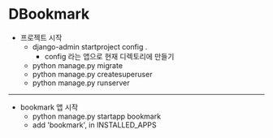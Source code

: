 # DBookmark

- 프로젝트 시작
    - django-admin startproject config .
        - config 라는 앱으로 현재 디렉토리에 만들기
    - python manage.py migrate
    - python manage.py createsuperuser
    - python manage.py runserver
---
- bookmark 앱 시작
    - python manage.py startapp bookmark
    - add 'bookmark', in INSTALLED_APPS